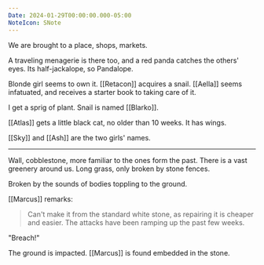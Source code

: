 ```yaml
---
Date: 2024-01-29T00:00:00.000-05:00
NoteIcon: SNote
---
```

We are brought to a place, shops, markets.

A traveling menagerie is there too, and a red panda catches the others' eyes. Its half-jackalope, so Pandalope.

Blonde girl seems to own it. [[Retacon]] acquires a snail.
[[Aella]] seems infatuated, and receives a starter book to taking care of it.

I get a sprig of plant. Snail is named [[Blarko]].

[[Atlas]] gets a little black cat, no older than 10 weeks. It has wings.

[[Sky]] and [[Ash]] are the two girls' names.

---

Wall, cobblestone, more familiar to the ones form the past. There is a vast greenery around us. Long grass, only broken by stone fences.

Broken by the sounds of bodies toppling to the ground. 

[[Marcus]] remarks:
> Can't make it from the standard white stone, as repairing it is cheaper and easier. The attacks have been ramping up the past few weeks.

"Breach!"

The ground is impacted. [[Marcus]] is found embedded in the stone.